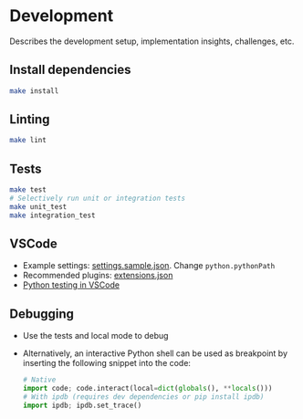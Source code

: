 # Development

Describes the development setup, implementation insights, challenges, etc.

## Install dependencies

```sh
make install
```

## Linting

```sh
make lint
```

## Tests

```sh
make test
# Selectively run unit or integration tests
make unit_test
make integration_test
```

## VSCode

* Example settings: [settings.sample.json](../.vscode/settings.sample.json). Change `python.pythonPath`
* Recommended plugins: [extensions.json](../.vscode/extensions.json)
* [Python testing in VSCode](https://code.visualstudio.com/docs/python/testing)

## Debugging

* Use the tests and local mode to debug
* Alternatively, an interactive Python shell can be used as breakpoint by inserting the following snippet into the code:

  ```py
  # Native
  import code; code.interact(local=dict(globals(), **locals()))
  # With ipdb (requires dev dependencies or pip install ipdb)
  import ipdb; ipdb.set_trace()
  ```
